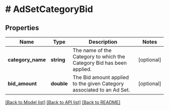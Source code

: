 # # AdSetCategoryBid

## Properties

Name | Type | Description | Notes
------------ | ------------- | ------------- | -------------
**category_name** | **string** | The name of the Category to which the Category Bid has been applied. | [optional]
**bid_amount** | **double** | The Bid amount applied to the given Category associated to an Ad Set. | [optional]

[[Back to Model list]](../../README.md#models) [[Back to API list]](../../README.md#endpoints) [[Back to README]](../../README.md)
